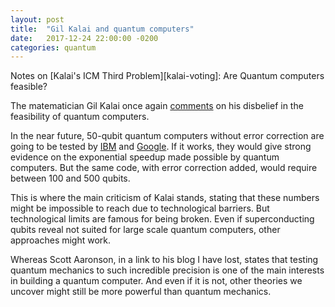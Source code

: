 ```yaml
---
layout: post
title:  "Gil Kalai and quantum computers"
date:   2017-12-24 22:00:00 -0200
categories: quantum
---
```


Notes on [Kalai's ICM Third Problem][kalai-voting]:
Are Quantum computers feasible?

The matematician Gil Kalai once again [comments][kalai-quantum]
on his disbelief in the feasibility of quantum computers.

In the near future, 50-qubit quantum computers without error
correction are going to be tested by [IBM][mit-ibm] and [Google][mit-google].
If it works, they would give strong evidence on the exponential
speedup made possible by quantum computers.
But the same code, with error correction added, would
require between 100 and 500 qubits.

This is where the main criticism of Kalai stands,
stating that these numbers might be impossible to reach
due to technological barriers.
But technological limits are famous for being broken.
Even if superconducting qubits reveal not suited
for large scale quantum computers, other approaches might
work.

Whereas Scott Aaronson, in a link to his blog I have lost,
states that testing quantum mechanics to such
incredible precision is one of the main interests in
building a quantum computer.
And even if it is not, other theories we uncover might
still be more powerful than quantum mechanics.

[kalai-quantum]: https://gilkalai.wordpress.com/2017/12/20/third-third-of-my-icm-2018-paper-three-puzzles-on-mathematics-computation-and-games-corrections-and-comments-welcome/
[mit-google]: https://www.technologyreview.com/s/609035/google-reveals-blueprint-for-quantum-supremacy/
[mit-ibm]: https://www.technologyreview.com/s/609451/ibm-raises-the-bar-with-a-50-qubit-quantum-computer/
